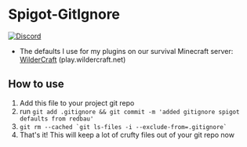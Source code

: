 # Spigot-GitIgnore
[![Discord](https://img.shields.io/discord/272499714048524288.svg?logo=discord)](https://discord.gg/h8N4rrV)

- The defaults I use for my plugins on our survival Minecraft server: [WilderCraft](https://wildercraft.net) (play.wildercraft.net)

## How to use

1. Add this file to your project git repo
2. run `git add .gitignore && git commit -m 'added gitignore spigot defaults from redbau'`
3. `` git rm --cached `git ls-files -i --exclude-from=.gitignore` ``
4. That's it! This will keep a lot of crufty files out of your git repo now
